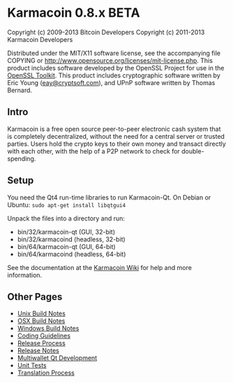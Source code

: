 Karmacoin 0.8.x BETA
====================

Copyright (c) 2009-2013 Bitcoin Developers
Copyright (c) 2011-2013 Karmacoin Developers

Distributed under the MIT/X11 software license, see the accompanying
file COPYING or http://www.opensource.org/licenses/mit-license.php.
This product includes software developed by the OpenSSL Project for use in the [OpenSSL Toolkit](http://www.openssl.org/). This product includes
cryptographic software written by Eric Young ([eay@cryptsoft.com](mailto:eay@cryptsoft.com)), and UPnP software written by Thomas Bernard.


Intro
---------------------
Karmacoin is a free open source peer-to-peer electronic cash system that is
completely decentralized, without the need for a central server or trusted
parties.  Users hold the crypto keys to their own money and transact directly
with each other, with the help of a P2P network to check for double-spending.


Setup
---------------------
You need the Qt4 run-time libraries to run Karmacoin-Qt. On Debian or Ubuntu:
	`sudo apt-get install libqtgui4`

Unpack the files into a directory and run:

- bin/32/karmacoin-qt (GUI, 32-bit)
- bin/32/karmacoind (headless, 32-bit)
- bin/64/karmacoin-qt (GUI, 64-bit)
- bin/64/karmacoind (headless, 64-bit)

See the documentation at the [Karmacoin Wiki](http://http://www.karmacoin.info)
for help and more information.


Other Pages
---------------------
- [Unix Build Notes](build-unix.md)
- [OSX Build Notes](build-osx.md)
- [Windows Build Notes](build-msw.md)
- [Coding Guidelines](coding.md)
- [Release Process](release-process.md)
- [Release Notes](release-notes.md)
- [Multiwallet Qt Development](multiwallet-qt.md)
- [Unit Tests](unit-tests.md)
- [Translation Process](translation_process.md)
